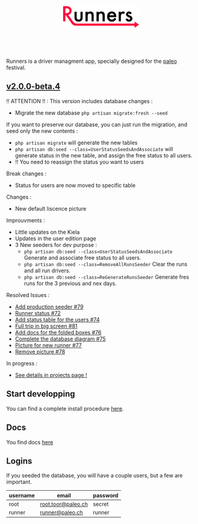 <div align="center" style="margin-bottom:60px;">
  <img src ="public/img/logo.svg" width="40%"/><br><br>
</div>

Runners is a driver managment app, specially designed for the [paleo](http://yeah.paleo.ch/) festival.

## [v2.0.0-beta.4](https://github.com/CPNV-ES/Runners-Laravel/releases/tag/v2.0.0-beta.4)

!! ATTENTION !! :
This version includes database changes :
* Migrate the new database `php artisan migrate:fresh --seed`

If you want to preserve our database, you can just run the migration, and seed only the new contents :
* `php artisan migrate` will generate the new tables
* `php artisan db:seed --class=UserStatusSeedsAndAssociate` will generate status in the new table, and assign the free status to all users.
* !! You need to reassign the status you want to users

Break changes :
* Status for users are now moved to specific table

Changes :
* New default liscence picture

Improuvments :
* Little updates on the Kiela
* Updates in the user edition page
* 3 New seeders for dev purpose :
    * `php artisan db:seed --class=UserStatusSeedsAndAssociate` Generate and associate free status to all users.
    * `php artisan db:seed --class=RemoveAllRunsSeeder` Clear the runs and all run drivers.
    * `php artisan db:seed --class=ReGenerateRunsSeeder` Generate fres runs for the 3 previous and nex days.

Resolved Issues :
* [Add production seeder #79](https://github.com/CPNV-ES/Runners-Laravel/issues/79)
* [Runner status #72](https://github.com/CPNV-ES/Runners-Laravel/issues/72)
* [Add status table for the users #74](https://github.com/CPNV-ES/Runners-Laravel/issues/74)
* [Full trip in big screen #81](https://github.com/CPNV-ES/Runners-Laravel/issues/81)
* [Add docs for the folded boxes #76](https://github.com/CPNV-ES/Runners-Laravel/issues/76)
* [Complete the database diagram #75](https://github.com/CPNV-ES/Runners-Laravel/issues/75)
* [Picture for new runner #77](https://github.com/CPNV-ES/Runners-Laravel/issues/77)
* [Remove picture #78](https://github.com/CPNV-ES/Runners-Laravel/issues/78)

In progress :
* [See details in projects page !](https://github.com/CPNV-ES/Runners-Laravel/projects/2)

## Start developping

You can find a complete install procedure [here](docs/install/1_requirements.md).

## Docs

You find docs [here](docs/README.md)

## Logins

If you seeded the database, you will have a couple users, but a few are important.

| username | email               | password |
|----------|---------------------|----------|
| root     | root.toor@paleo.ch  | secret   |
| runner   | runner@paleo.ch     | runner   |
